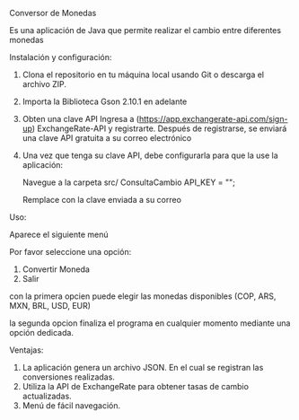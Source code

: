 Conversor de Monedas

Es una aplicación de Java que permite realizar el cambio entre diferentes monedas

Instalación y configuración:
1.	Clona el repositorio en tu máquina local usando Git o descarga el archivo ZIP.
2.	Importa la Biblioteca Gson 2.10.1 en adelante 
3.	Obten una clave API
     Ingresa a (https://app.exchangerate-api.com/sign-up) ExchangeRate-API y registrarte.
     Después de registrarse, se enviará una clave API gratuita a su correo electrónico
4.	Una vez que tenga su clave API, debe configurarla para que la use la aplicación:
   
     Navegue a la carpeta src/ ConsultaCambio API_KEY = "";

  	  Remplace con la clave enviada a su correo

Uso:

Aparece el siguiente menú 

Por favor seleccione una opción:
1. Convertir Moneda
2. Salir

con la primera opcien puede elegir las monedas disponibles (COP, ARS, MXN, BRL, USD, EUR)

la segunda opcion finaliza el programa en cualquier momento mediante una opción dedicada.

Ventajas:
1. La aplicación genera un archivo JSON. En el cual se registran las conversiones realizadas.
2. Utiliza la API de ExchangeRate para obtener tasas de cambio actualizadas.
3. Menú de fácil navegación.



